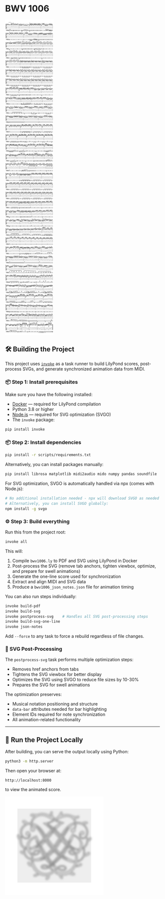# BWV 1006

![bwv1006](bwv1006.svg)

## 🛠️ Building the Project

This project uses [`invoke`](https://www.pyinvoke.org/) as a task runner to build LilyPond scores, post-process SVGs, and generate synchronized animation data from MIDI.

### 📦 Step 1: Install prerequisites

Make sure you have the following installed:

* [Docker](https://www.docker.com/) — required for LilyPond compilation
* Python 3.8 or higher
* [Node.js](https://nodejs.org/) — required for SVG optimization (SVGO)
* The `invoke` package:

```bash
pip install invoke
```

### 📦 Step 2: Install dependencies

```bash
pip install -r scripts/requirements.txt
```

Alternatively, you can install packages manually:

```bash
pip install librosa matplotlib midi2audio mido numpy pandas soundfile
```

For SVG optimization, SVGO is automatically handled via npx (comes with Node.js):

```bash
# No additional installation needed - npx will download SVGO as needed
# Alternatively, you can install SVGO globally:
npm install -g svgo
```

### ⚙️ Step 3: Build everything

Run this from the project root:

```bash
invoke all
```

This will:

1. Compile `bwv1006.ly` to PDF and SVG using LilyPond in Docker
2. Post-process the SVG (remove tab anchors, tighten viewbox, optimize, and prepare for swell animations)
3. Generate the one-line score used for synchronization
4. Extract and align MIDI and SVG data
5. Produce a `bwv1006_json_notes.json` file for animation timing

You can also run steps individually:

```bash
invoke build-pdf
invoke build-svg
invoke postprocess-svg    # Handles all SVG post-processing steps
invoke build-svg-one-line
invoke json-notes
```

Add `--force` to any task to force a rebuild regardless of file changes.

### 🎨 SVG Post-Processing

The `postprocess-svg` task performs multiple optimization steps:
- Removes href anchors from tabs
- Tightens the SVG viewbox for better display
- Optimizes the SVG using SVGO to reduce file sizes by 10-30%
- Prepares the SVG for swell animations

The optimization preserves:
- Musical notation positioning and structure
- `data-bar` attributes needed for bar highlighting
- Element IDs required for note synchronization
- All animation-related functionality

---

## 🚀 Run the Project Locally

After building, you can serve the output locally using Python:

```bash
python3 -m http.server
```

Then open your browser at:

```
http://localhost:8000
```

to view the animated score.


![Bach's Seal](media/Bach_Seal_blurred_gray_bg_final.svg)